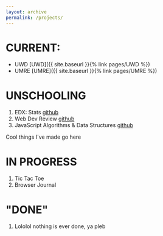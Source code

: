 ```yaml
---
layout: archive
permalink: /projects/
---
```


# CURRENT:

- UWD [UWD]({{ site.baseurl }}{% link pages/UWD %})
- UMRE [UMRE]({{ site.baseurl }}{% link pages/UMRE %})

# UNSCHOOLING

1. EDX: Stats [github](https://github.com/aaroncaraway/edxstats)
2. Web Dev Review [github](https://github.com/aaroncaraway/webdev)
3. JavaScript Algorithms & Data Structures [github](https://github.com/aaroncaraway/js_algos_and_ds)

Cool things I've made go here

# IN PROGRESS

1. Tic Tac Toe
2. Browser Journal

# "DONE"

1. Lololol nothing is ever done, ya pleb
